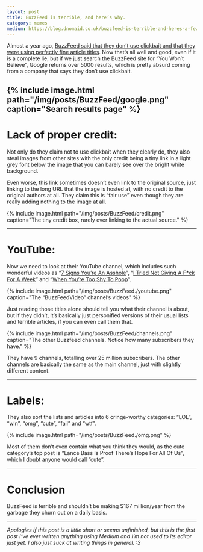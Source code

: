 ```yaml
---
layout: post
title: BuzzFeed is terrible, and here’s why.
category: memes
medium: https://blog.dnomaid.co.uk/buzzfeed-is-terrible-and-heres-a-few-reasons-why-d0fcadf7e3e7
---
```


Almost a year ago, [BuzzFeed said that they don’t use clickbait and that they were using perfectly fine article titles](https://www.buzzfeed.com/bensmith/why-buzzfeed-doesnt-do-clickbait). Now that’s all well and good, even if it is a complete lie, but if we just search the BuzzFeed site for “You Won’t Believe”, Google returns over 5000 results, which is pretty absurd coming from a company that says they don’t use clickbait.

{% include image.html path="/img/posts/BuzzFeed/google.png" caption="Search results page" %}
---

# Lack of proper credit:
Not only do they claim not to use clickbait when they clearly do, they also steal images from other sites with the only credit being a tiny link in a light grey font below the image that you can barely see over the bright white background.

Even worse, this link sometimes doesn’t even link to the original source, just linking to the long URL that the image is hosted at, with no credit to the original authors at all. They claim this is “fair use” even though they are really adding nothing to the image at all.

{% include image.html path="/img/posts/BuzzFeed/credit.png" caption="The tiny credit box, rarely ever linking to the actual source." %}

---

# YouTube:
Now we need to look at their YouTube channel, which includes such wonderful videos as “[7 Signs You’re An Asshole](https://www.youtube.com/watch?v=4pUaooE0dLE)”, “[I Tried Not Giving A F*ck For A Week](https://www.youtube.com/watch?v=nurVP7U7m1M)” and “[When You’re Too Shy To Poop](https://www.youtube.com/watch?v=XCLNhs9oZgM)”.

{% include image.html path="/img/posts/BuzzFeed./youtube.png" caption="The “BuzzFeedVideo” channel’s videos" %}

Just reading those titles alone should tell you what their channel is about, but if they didn’t, it’s basically just personified versions of their usual lists and terrible articles, if you can even call them that.

{% include image.html path="/img/posts/BuzzFeed/channels.png" caption="The other Buzzfeed channels. Notice how many subscribers they have." %}

They have 9 channels, totalling over 25 million subscribers. The other channels are basically the same as the main channel, just with slightly different content.

---

# Labels:
They also sort the lists and articles into 6 cringe-worthy categories: “LOL”, “win”, “omg”, “cute”, “fail” and “wtf”.

{% include image.html path="/img/posts/BuzzFeed./omg.png" %}

Most of them don’t even contain what you think they would, as the cute category’s top post is “Lance Bass Is Proof There’s Hope For All Of Us”, which I doubt anyone would call “cute”.

---

# Conclusion
BuzzFeed is terrible and shouldn’t be making $167 million/year from the garbage they churn out on a daily basis.

---

*Apologies if this post is a little short or seems unfinished, but this is the first post I’ve ever written anything using Medium and I’m not used to its editor just yet. I also just suck at writing things in general. :3*
